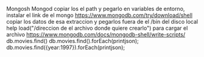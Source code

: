 Mongosh
Mongod
copiar los el path y pegarlo en variables de entorno, instalar el link de el mongo https://www.mongodb.com/try/download/shell
copiar los datos de esa extraccion y pegarlos fuera de el /bin del disco local
help 
load("/direccion de el archivo donde quiere crearlo") para cargar el archivo
https://www.mongodb.com/docs/mongodb-shell/write-scripts/
db.movies.find()
db.movies.find().forEach(printjson);
db.movies.find({year:1997}).forEach(printjson);